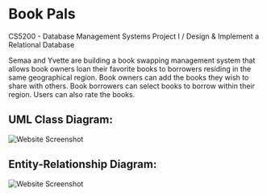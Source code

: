 # Book Pals
CS5200 - Database Management Systems
Project I / Design &amp; Implement a Relational Database

Semaa and Yvette are building a book swapping management system that allows book owners loan their favorite books to borrowers residing in the same geographical region. Book owners can add the books they wish to share with others.  Book borrowers can select books to borrow within their region. Users can also rate the books.  


## UML Class Diagram:

![Website Screenshot](https://lucid.app/publicSegments/view/b2f07d16-e50d-4fa1-8cef-4a080f58d27f/image.png)

## Entity-Relationship Diagram:

![Website Screenshot](https://lucid.app/publicSegments/view/0b6b5c45-dc42-498f-81e8-db18698577d1/image.png)


